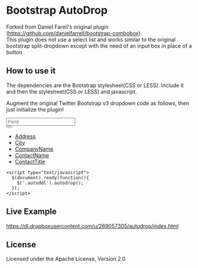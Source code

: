# Bootstrap AutoDrop

Forked from Daniel Farell's original plugin (https://github.com/danielfarrell/bootstrap-combobox).  
This plugin does not use a select list and works similar to the original bootstrap split-dropdown except with the need of an input box in place of a button

## How to use it

The dependencies are the Bootstrap stylesheet(CSS or LESS).  Include it and then the stylesheet(CSS or LESS) and javascript.

Augment the original Twitter Bootstrap v3 dropdown code as follows, then just initialize the plugin!

 <div class="input-group autoddl">
                        <input type="text" class="form-control" placeholder="Field">
                        <div class="input-group-btn">
                           <button type="button" class="btn btn-default dropdown-toggle" data-toggle="dropdown">  <span class="caret"></span></button>
                           <ul class="dropdown-menu typeahead typeahead-long">
                              <li>
                                 <a href="x">
                                 Address
                                 </a>
                              </li>
                              <li>
                                 <a href="x">
                                 City
                                 </a>
                              </li>
                              <li>
                                 <a href="x">
                                 CompanyName
                                 </a>
                              </li>
                              <li>
                                 <a href="x">
                                 ContactName
                                 </a>
                              </li>
                              <li>
                                 <a href="x">
                                 ContactTitle
                                 </a>
                              </li>
                           </ul>
                           <input type="hidden" data-name="Field">
                        </div>
                        <!-- /btn-group -->
                     </div>
                     <!-- /input-group -->
                     
    <script type="text/javascript">
      $(document).ready(function(){
        $('.autoddl').autodrop();
      });
    </script>

## Live Example

https://dl.dropboxusercontent.com/u/269057305/autodrop/index.html

## License

Licensed under the Apache License, Version 2.0

